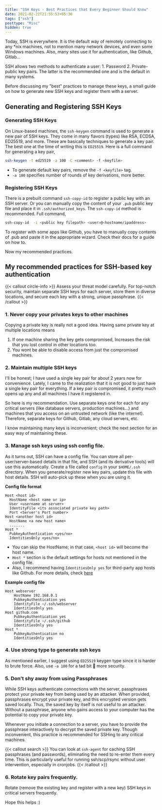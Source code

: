 ```yaml
---
title: "SSH Keys - Best Practices that Every Beginner Should Know"
date: 2021-02-22T21:55:53+05:30
tags: ["ssh"]
posttype: "Misc"
hidden: true
---
```

Today, SSH is everywhere. It is the default way of remotely connecting to any \*nix machines, not to mention many network devices, and even some Windows machines. Also, many sites use it for authentication, like Github, Gitlab...

SSH allows two methods to authenticate a user: 1. Password 2. Private-public key pairs. The latter is the recommended one and is the default in many systems.

Before discussing my "best" practices to manage these keys, a small guide on how to generate new SSH keys and register them with a server.

## Generating and Registering SSH Keys
### Generating SSH Keys
On Linux-based machines, the `ssh-keygen` command is used to generate a new pair of SSH keys. They come in many flavors (types) like RSA, ECDSA, ED25519, and more. These are basically techniques to generate a key pair. The best one at the time of writing this is `ED25519`.
Here is a full command for generating a key pair,
```bash
ssh-keygen -t ed25519 -a 100 -C <comment> -f <keyfile>
```
- To generate default key pairs, remove the `-f <keyfile>` tag.
- `-a 100` specifies number of rounds of key derivations, more better.
### Registering SSH Keys
There is a prebuilt command `ssh-copy-id` to register a public key with an SSH server. Or you can manually copy the content of your `.pub` public key file and place it in `.ssh/authorized_keys`. The `ssh-copy-id` method is recommended.
Full command,
```bash
ssh-copy-id  -i <public key filepath> <user>@<hostname/ipaddress>
```
To register with some apps like Github, you have to manually copy contents of .pub and paste it in the appropriate wizard. Check their docs for a guide on how to.

Now my recommended practices.

## My recommended practices for SSH-based key authentication

{{< callout circle-info >}}
Assess your threat model carefully. For top-notch security, maintain separate SSH keys for each server, store them in diverse locations, and secure each key with a strong, unique passphrase.
{{< /callout >}}

### 1. Never copy your privates keys to other machines

Copying a private key is really not a good idea. Having same private key at multiple locations means
  1. If one machine sharing the key gets compromised, Increases the risk that you lost control in other locations too.
  2. You wont be able to disable access from just the compromised machines.

### 2. Maintain multiple SSH keys

I'll be honest; I have used a single key pair for about 2 years now for convenience. Lately, I came to the realization that it is not good to just have a single key pair for everything. If a key pair is compromised, it pretty much opens up any and all machines I have it registered in.

So here is my recommendation. Use separate keys one for each for any critical servers (like database servers, production machines...) and machines that you access on an untrusted network (like the internet). Therefore, separate keys for Github, Gitlab, any cloud servers, etc.

I know maintaining many keys is inconvenient; check the next section for an easy way of maintaining these.

### 3. Manage ssh keys using ssh config file.

As it turns out, SSH can have a config file. You can store all per-user/server-based details in that file, and SSH (and its derivative tools) will use this automatically. Create a file called `config` in your `$HOME/.ssh` directory. When you generate/register new key pairs, update this file with host details. SSH will auto-pick up these when you are using it.

**Config file format**

```
Host <host id>
  HostName <host name or ip>
  User <username at server>
  IdentityFile <its associated private key path>
  Port <Server's Port number>
Host <another host id>
  HostName <a new host name>
  .......
Host *
  PubkeyAuthentication <yes/no>
  IdentitiesOnly <yes/no>
```

- You can skip the HostName; in that case, `<host id>` will become the host name.
- `Host *` section is the default settings for hosts not mentioned in the config file.
- Also, I recommend having `IdentitiesOnly yes` for third-party app hosts like Github. For more details, check [here](https://github.com/FiloSottile/whoami.filippo.io)

**Example config file**
```
Host webserver
    HostName 192.168.0.1
    PubkeyAuthentication yes
    IdentityFile ~/.ssh/webserver
    IdentitiesOnly yes
Host github.com
    PubkeyAuthentication yes
    IdentityFile ~/.ssh/github
    IdentitiesOnly yes
Host *
    PubkeyAuthentication no
    IdentitiesOnly yes
```

### 4. Use strong type to generate ssh keys

As mentioned earlier, I suggest using `ED25519` keygen type since it is harder to brute force. Also, use `-a 100` for a tad bit 🤏 more security.

### 5. Don't shy away from using Passphrases

While SSH keys authenticate connections with the server, passphrases protect your private key from being used by an attacker. When provided, passphrases encrypt your private key, and this encrypted version gets saved locally. Thus, the saved key by itself is not useful to an attacker. Without a passphrase, anyone who gains access to your computer has the potential to copy your private key.

Whenever you initiate a connection to a server, you have to provide the passphrase interactively to decrypt the saved private key. Though inconvenient, this practice is recommended for SSHing to any critical machines.

{{< callout search >}}
You can look at `ssh-agent` for caching SSH passphrases (and passwords), eliminating the need to re-enter them every time. This is particularly useful for running ssh/scp/rsync without user intervention, especially in cronjobs.
{{< /callout >}}

### 6. Rotate key pairs frequently.

Rotate (remove the existing key and register with a new key) SSH keys in critical servers frequently.

Hope this helps :)
